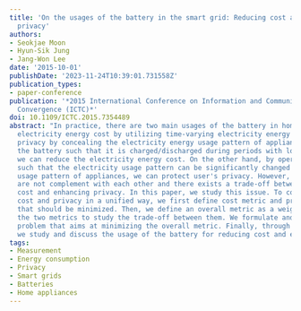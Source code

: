 ```yaml
---
title: 'On the usages of the battery in the smart grid: Reducing cost and enhancing
  privacy'
authors:
- Seokjae Moon
- Hyun-Sik Jung
- Jang-Won Lee
date: '2015-10-01'
publishDate: '2023-11-24T10:39:01.731558Z'
publication_types:
- paper-conference
publication: '*2015 International Conference on Information and Communication Technology
  Convergence (ICTC)*'
doi: 10.1109/ICTC.2015.7354489
abstract: "In practice, there are two main usages of the battery in home: reducing
  electricity energy cost by utilizing time-varying electricity energy price and enhancing
  privacy by concealing the electricity energy usage pattern of appliances. By operating
  the battery such that it is charged/discharged during periods with low/high prices,
  we can reduce the electricity energy cost. On the other hand, by operating the battery
  such that the electricity usage pattern can be significantly changed from the original
  usage pattern of appliances, we can protect user's privacy. However, those two operations
  are not complement with each other and there exists a trade-off between reducing
  cost and enhancing privacy. In this paper, we study this issue. To consider both
  cost and privacy in a unified way, we first define cost metric and privacy metric
  that should be minimized. Then, we define an overall metric as a weighted sum of
  the two metrics to study the trade-off between them. We formulate and solve an optimization
  problem that aims at minimizing the overall metric. Finally, through numerical results,
  we study and discuss the usage of the battery for reducing cost and enhancing privacy."
tags:
- Measurement
- Energy consumption
- Privacy
- Smart grids
- Batteries
- Home appliances
---
```

